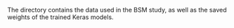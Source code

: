 The directory contains the data used in the BSM study, as well as the saved weights of the trained Keras models.
